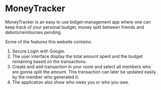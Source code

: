 # MoneyTracker
MoneyTracker is an easy to use bidget-management app where one can keep track of your personal budget, money split between friends and debots/reimburses pending. 

Some of the features this website contains:
1. Secure Login with Google.
2. The user interface display the total amount spent and the budget remaining based on the transactions.
3. Create and add transaction in your room and select all members who are gonna split the amount. This transaction can later be updated easily by the member who generated it.
4. The application also show who owes you or who you owe.


